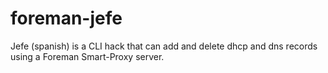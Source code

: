 foreman-jefe
============

Jefe (spanish) is a CLI hack that can add and delete dhcp and dns records using a Foreman Smart-Proxy server.